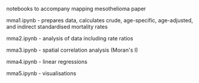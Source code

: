 notebooks to accompany mapping mesothelioma paper

mma1.ipynb - prepares data, calculates crude, age-specific, age-adjusted, and indirect standardised mortality rates 

mma2.ipynb - analysis of data including rate ratios

mma3.ipynb - spatial correlation analysis (Moran's I)

mma4.ipynb - linear regressions

mma5.ipynb - visualisations

